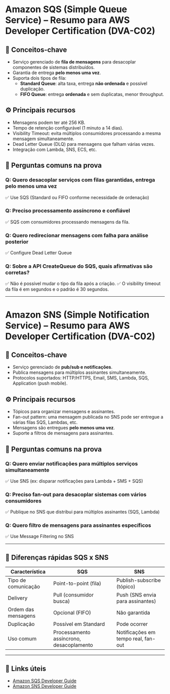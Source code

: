 # Amazon SQS (Simple Queue Service) – Resumo para AWS Developer Certification (DVA-C02)

## 🧠 Conceitos-chave
- Serviço gerenciado de **fila de mensagens** para desacoplar componentes de sistemas distribuídos.
- Garantia de entrega **pelo menos uma vez**.
- Suporta dois tipos de fila:
  - **Standard Queue**: alta taxa, entrega **não ordenada** e possível duplicação.
  - **FIFO Queue**: entrega **ordenada** e sem duplicatas, menor throughput.

## ⚙️ Principais recursos
- Mensagens podem ter até 256 KB.
- Tempo de retenção configurável (1 minuto a 14 dias).
- Visibility Timeout: evita múltiplos consumidores processando a mesma mensagem simultaneamente.
- Dead Letter Queue (DLQ) para mensagens que falham várias vezes.
- Integração com Lambda, SNS, ECS, etc.

## 🧪 Perguntas comuns na prova

### Q: Quero desacoplar serviços com filas garantidas, entrega pelo menos uma vez
✅ Use SQS (Standard ou FIFO conforme necessidade de ordenação)

### Q: Preciso processamento assíncrono e confiável
✅ SQS com consumidores processando mensagens da fila.

### Q: Quero redirecionar mensagens com falha para análise posterior
✅ Configure Dead Letter Queue

### Q: Sobre a API CreateQueue do SQS, quais afirmativas são corretas?
✅ Não é possível mudar o tipo da fila após a criação.
✅ O visibility timeout da fila é em segundos e o padrão é 30 segundos.

---

# Amazon SNS (Simple Notification Service) – Resumo para AWS Developer Certification (DVA-C02)

## 🧠 Conceitos-chave
- Serviço gerenciado de **pub/sub e notificações**.
- Publica mensagens para múltiplos assinantes simultaneamente.
- Protocolos suportados: HTTP/HTTPS, Email, SMS, Lambda, SQS, Application (push mobile).

## ⚙️ Principais recursos
- Tópicos para organizar mensagens e assinantes.
- Fan-out pattern: uma mensagem publicada no SNS pode ser entregue a várias filas SQS, Lambdas, etc.
- Mensagens são entregues **pelo menos uma vez**.
- Suporte a filtros de mensagens para assinantes.

## 🧪 Perguntas comuns na prova

### Q: Quero enviar notificações para múltiplos serviços simultaneamente
✅ Use SNS (ex: disparar notificações para Lambda + SMS + SQS)

### Q: Preciso fan-out para desacoplar sistemas com vários consumidores
✅ Publique no SNS que distribui para múltiplos assinantes (SQS, Lambda)

### Q: Quero filtro de mensagens para assinantes específicos
✅ Use Message Filtering no SNS

---

## 📌 Diferenças rápidas SQS x SNS
| Característica         | SQS                         | SNS                             |
|-----------------------|-----------------------------|--------------------------------|
| Tipo de comunicação   | Point-to-point (fila)        | Publish-subscribe (tópico)      |
| Delivery              | Pull (consumidor busca)      | Push (SNS envia para assinantes)|
| Ordem das mensagens   | Opcional (FIFO)              | Não garantida                   |
| Duplicação           | Possível em Standard          | Pode ocorrer                   |
| Uso comum             | Processamento assíncrono, desacoplamento | Notificações em tempo real, fan-out |

---

## 🔗 Links úteis
- [Amazon SQS Developer Guide](https://docs.aws.amazon.com/AWSSimpleQueueService/latest/SQSDeveloperGuide/welcome.html)
- [Amazon SNS Developer Guide](https://docs.aws.amazon.com/sns/latest/dg/welcome.html)
